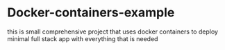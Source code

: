 # Docker-containers-example
this is small comprehensive project that uses docker containers to deploy minimal full stack app with everything that is needed
